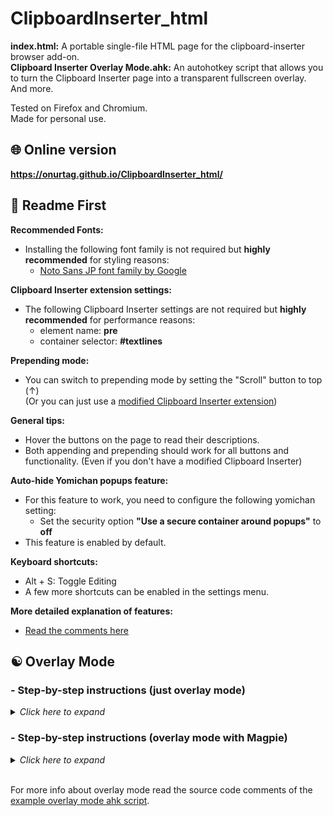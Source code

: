 # ClipboardInserter_html

**index.html:** A portable single-file HTML page for the clipboard-inserter browser add-on.   
**Clipboard Inserter Overlay Mode.ahk:** An autohotkey script that allows you to turn the Clipboard Inserter page into a transparent fullscreen overlay. And more.  

Tested on Firefox and Chromium.  
Made for personal use.  

## 🌐 Online version  
**https://onurtag.github.io/ClipboardInserter_html/**  

## 📝 Readme First  
**Recommended Fonts:**  
- Installing the following font family is not required but **highly recommended** for styling reasons:  
  - [Noto Sans JP font family by Google](https://fonts.google.com/specimen/Noto+Sans+JP)

**Clipboard Inserter extension settings:**  
- The following Clipboard Inserter settings are not required but **highly recommended** for performance reasons:  
  - element name: **pre**  
  - container selector: **#textlines**  

**Prepending mode:**  
- You can switch to prepending mode by setting the "Scroll" button to top (↑)  
(Or you can just use a [modified Clipboard Inserter extension](https://github.com/Onurtag/clipboard-inserter))  

**General tips:**  
- Hover the buttons on the page to read their descriptions.  
- Both appending and prepending should work for all buttons and functionality. (Even if you don't have a modified Clipboard Inserter)  

**Auto-hide Yomichan popups feature:**  
- For this feature to work, you need to configure the following yomichan setting:  
  - Set the security option **"Use a secure container around popups"** to **off**  
- This feature is enabled by default.  

**Keyboard shortcuts:**  
- Alt + S: Toggle Editing  
- A few more shortcuts can be enabled in the settings menu.  

**More detailed explanation of features:**  
- [Read the comments here](https://github.com/Onurtag/ClipboardInserter_html/blob/master/index.html#L11)  

## ☯️ Overlay Mode  

### - **Step-by-step instructions (just overlay mode)**  
<details>
<summary>
<i>Click here to expand</i>
</summary>

**Prerequisite:**  
Start the clipboard inserter page in popup mode using one of these methods:
- *Method 1: Autohotkey script*  
  1. Open ```"Clipboard Inserter Overlay Mode.ahk"``` with your text or code editor.  
  2. Scroll down to the block that starts with ```"customStart1:"```
     - Comment the MsgBox line by adding a ```;``` in front of it
     - Uncomment ONE of the run lines (by removing the ```;``` ) and modify those two paths (browser exe path and clipboard inserter html path) for your setup.  
  3. Now you can right click the tray icon of the ahk script and start the clipboard inserter page in popup mode.  
- *Method 2: Popup extension*  
  1. Install one of these extensions: [Firefox](https://addons.mozilla.org/en-US/firefox/addon/popup/), [Chrome](https://chrome.google.com/webstore/detail/separate-window/cbgkkbaghihhnaeabfcmmglhnfkfnpon) (or any other popup extension)  
  2. Open ```index.html``` or the [online page](https://onurtag.github.io/ClipboardInserter_html/) and turn it into a popup.  

**Instructions:**  
**1.** Clone the repo or download and extract it to a folder.  
**2.** Install Autohotkey.  
**4.** On the popup clipboard inserter page:  
  - Set auto scroll to top (↑)  
  - Enable overlay mode hotkey in the settings menu  

**5.** Run the ahk script ```"Clipboard Inserter Overlay Mode.ahk"``` if you haven't already.  
**6.** While the clipboard inserter page is active, press the following keys:  
   - ```Ctrl + Alt + 8``` (enables always on Top)  
   - ```Ctrl + Alt + 9``` (enables transparency)  
   - ```Ctrl + Alt + 0``` (or '}' key) (enables overlay mode)  
   - ```F11``` (makes the window fullscreen)  

**7.** Done.  
If you have done everything correctly you now have a transparent Clipboard Inserter overlay.  
Don't forget to hover every button to understand what they do.  

</details>

### - **Step-by-step instructions (overlay mode with Magpie)**  
<details>
<summary>
<i>Click here to expand</i>
</summary>

**Problems with this setup:**  
- You will be seeing two cursors. A bigger cursor for the game and a regular cursor for the overlay.  
- Your mouse is not confined to the window which means that you can accidently click a window outside the game window.  
You can use TSolidBackground (google it) to block this if you want (don't change the Alt+T keybind)  

**Prerequisite:**  
Start the clipboard inserter page in popup mode using one of these methods:
- *Method 1: Autohotkey script*  
  1. Open ```"Clipboard Inserter Overlay Mode.ahk"``` with your text or code editor.  
  2. Scroll down to the block that starts with ```"customStart1:"```
     - Comment the MsgBox line by adding a ```;``` in front of it
     - Uncomment ONE of the run lines (by removing the ```;``` ) and modify those two paths (browser exe path and clipboard inserter html path) for your setup.  
  3. Now you can right click the tray icon of the ahk script and start the clipboard inserter page in popup mode.  
- *Method 2: Popup extension*  
  1. Install one of these extensions: [Firefox](https://addons.mozilla.org/en-US/firefox/addon/popup/), [Chrome](https://chrome.google.com/webstore/detail/separate-window/cbgkkbaghihhnaeabfcmmglhnfkfnpon) (or any other popup extension)  
  2. Open ```index.html``` or the [online page](https://onurtag.github.io/ClipboardInserter_html/) and turn it into a popup.  

**Instructions:**  
**1.** Clone the repo or download and extract it to a folder.  
**2.** Install Autohotkey and download Magpie.  
**4.** On the popup clipboard inserter page:  
  - Set auto scroll to top (↑)  
  - Enable overlay mode hotkey in the settings menu  

**5.** Setup Magpie for overlay mode (instructions are for Magpie v0.8.1):  
  - Copy Magpie to another folder and use the new folder if you want to keep your old settings and use Magpie normally.  
  - Change the magpie zoom ```"Hotkey"``` from F11 to something else (or don't)  
  - Settings > Application tab: Enable ```"Restore fullscreen when source window regains focus"```  
  - Settings > Zoom tab: Disable ```"Adjust cursor speed while zoomed"``` and ```"Confine the cursor in 3D games"```  
  - Settings > Zoom tab: Set ```"Zoom factor of the cursor"``` to ```"1.25x"``` and ```"Interpolation mode"``` to ```"bilinear"```  
  - Settings > Advanced tab: Enable ```"Show debugging options"``` and enable ```"Breakpoint mode"```  

**6.** Open ```"Clipboard Inserter Overlay Mode.ahk"``` with your text or code editor.  
  - Under ```"Window Hooker Options"``` replace ```"GAME TITLE"``` with the window title of your game.  

**8.** Run the ahk script ```"Clipboard Inserter Overlay Mode.ahk"``` or restart it.  
**9.** While the clipboard inserter page is active, press the following keys:  
   - ```Ctrl + Alt + 8``` (enables always on Top)  
   - ```Ctrl + Alt + 9``` (enables transparency)  
   - ```Ctrl + Alt + 0``` (or '}' key) (enables overlay mode)  
   - ```F11``` (makes the window fullscreen)  

**10.** Right click the tray icon of the ahk script and click ```"Show Hooker Menu"``` and then click ```"Start Hook"```.  
**11.** Use your Magpie hotkey to zoom your game.  

**12.** Done.  
If you have done everything correctly you now have a transparent Clipboard Inserter overlay on top of Magpie.  
You can interact with the overlay and use Alt + Tab to switch to another window and back.  
Don't forget to hover every button to understand what they do.  

</details>

<br>

For more info about overlay mode read the source code comments of the [example overlay mode ahk script](https://github.com/Onurtag/ClipboardInserter_html/blob/master/Clipboard%20Inserter%20Overlay%20Mode.ahk).  

